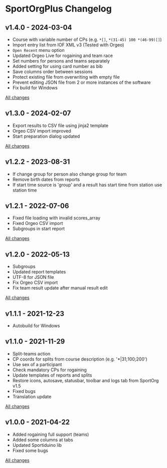 # SportOrgPlus Changelog

## v1.4.0 - 2024-03-04

* Course with variable number of CPs (e.g. `*[]`, `*(31-45) 100 *(46-99)[]`) 
* Import entry list from IOF XML v3 (Tested with Orgeo)
* `Open Recent` menu option
* Updated Orgeo Live for rogaining and team race
* Set numbers for persons and teams separately
* Added setting for using card number as bib
* Save columns order between sessions
* Protect existing file from overwriting with empty file
* Prevent editing JSON file from 2 or more instances of the software
* Fix build for Windows

[All changes](https://github.com/sembruk/sportorg-plus/compare/v1.3.0...v1.4.0)

## v1.3.0 - 2024-02-07

* Export results to CSV file using jinja2 template
* Orgeo CSV import improved
* Start preparation dialog updated

[All changes](https://github.com/sembruk/sportorg-plus/compare/v1.2.2...v1.3.0)

## v1.2.2 - 2023-08-31

* If change group for person also change group for team
* Remove birth dates from reports
* If start time source is 'group' and a result has start time from station use station time

## v1.2.1 - 2022-07-06

* Fixed file loading with invalid scores_array
* Fixed Orgeo CSV import
* Subgroups in start report

[All changes](https://github.com/sembruk/sportorg-plus/compare/v1.2.0...v1.2.1)

## v1.2.0 - 2022-05-13

* Subgroups
* Updated report templates
* UTF-8 for JSON file
* Fix Orgeo CSV import
* Fix team result update after manual result edit

[All changes](https://github.com/sembruk/sportorg-plus/compare/v1.1.1...v1.2.0)

## v1.1.1 - 2021-12-23

* Autobuild for Windows

## v1.1.0 - 2021-11-29

* Split-teams action
* CP coords for splits from course description (e.g. '\*|31;100;200')
* Use sex of a participant
* Check mandatory CPs for rogaining
* Update templates of reports and splits
* Restore icons, autosave, statusbar, toolbar and logs tab from SportOrg v1.5
* Fixed bugs
* Translation update

[All changes](https://github.com/sembruk/sportorg-plus/compare/v1.0.0...v1.1.0)

## v1.0.0 - 2021-04-22

* Added rogaining full support (teams)
* Added some columns at tabs
* Updated Sportiduino lib
* Fixed some bugs

[All changes](https://github.com/sembruk/sportorg-plus/compare/3a69d94...v1.0.0)

